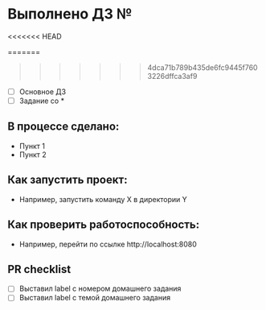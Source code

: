 # Выполнено ДЗ №
<<<<<<< HEAD

=======
>>>>>>> 4dca71b789b435de6fc9445f7603226dffca3af9
 - [ ] Основное ДЗ
 - [ ] Задание со *

## В процессе сделано:
 - Пункт 1
 - Пункт 2

## Как запустить проект:
 - Например, запустить команду X в директории Y

## Как проверить работоспособность:
 - Например, перейти по ссылке http://localhost:8080

## PR checklist
 - [ ] Выставил label с номером домашнего задания
 - [ ] Выставил label с темой домашнего задания
